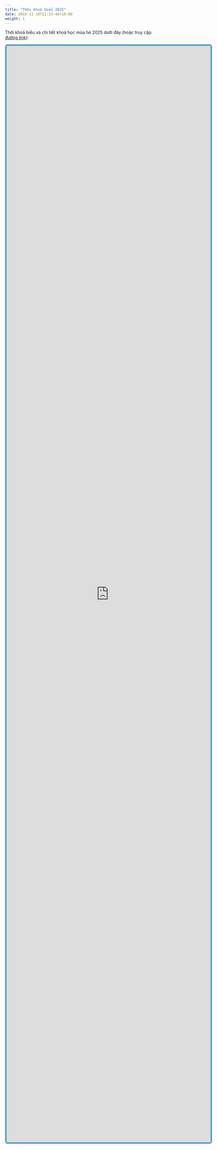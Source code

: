 ```yaml
---
title: "Thời khoá biểu 2025"
date: 2018-11-18T12:33:46+10:00
weight: 1
---
```


Thời khoá biểu và chi tiết khoá học mùa hè 2025 dưới đây (hoặc truy cập [đường link](https://docs.google.com/spreadsheets/d/10Gu7gnMYNpCZytfNseEYpgpg9r20BPSzPDEoonEzDDQ/edit?usp=sharing)):


<iframe 
  src="https://docs.google.com/spreadsheets/d/e/2PACX-1vS_Ud9jxkNYFD6GPk_jsFMHUYBGK-WYVUj6y9Ze_UK9uJKGuuEGQ3FAa0-tQT5Qxnr_XpHGSo6fd6jG/pubhtml?widget=true&amp;headers=false" 
  style="width: 70vw; height: 90vh; border: 5px solid #589EC2; border-radius: 8px;"
></iframe>


